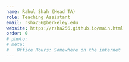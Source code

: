```yaml
---
name: Rahul Shah (Head TA)
role: Teaching Assistant
email: rsha256@berkeley.edu
website: https://rsha256.github.io/main.html
order: 0
# photo:
# meta:
#   Office Hours: Somewhere on the internet
---
```


<!-- [Schedule an appointment](#){: .btn .btn-outline } -->
